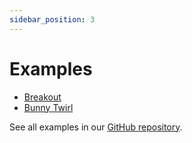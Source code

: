```yaml
---
sidebar_position: 3
---
```


# Examples

- [Breakout](https://github.com/rune/rune-games-sdk/tree/staging/examples/singleplayer/breakout)
- [Bunny Twirl](https://github.com/rune/rune-games-sdk/tree/staging/examples/singleplayer/bunny-twirl)

See all examples in our [GitHub repository](https://github.com/rune/rune-games-sdk/tree/staging/examples/).

